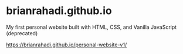 # brianrahadi.github.io

My first personal website built with HTML, CSS, and Vanilla JavaScript (deprecated)

https://brianrahadi.github.io/personal-website-v1/
